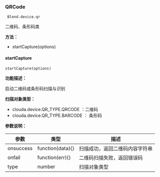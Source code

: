 ### QRCode ###
     Blend.device.qr

二维码、条形码类

**方法：**

- startCapture(options)

#### startCapture ####

    startCapture(options)

**功能描述：**

启动二维码或条形码扫描与识别

**扫描对象类型：**

- clouda.device.QR_TYPE.QRCODE  ：二维码
- clouda.device.QR_TYPE.BARCODE  ： 条形码

**参数说明：**

参数 | 类型 | 描述 
------------ | ------------- | ------------
onsuccess | function(data){} | 扫描成功，返回二维码内容字符串
onfail | function(err){} | 二维码扫描失败，返回错误码 
type | number | 扫描对象类型 


